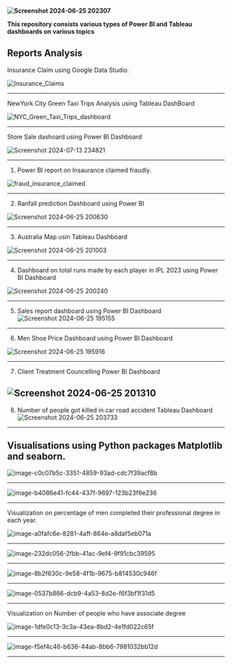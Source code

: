 
**![Screenshot 2024-06-25 202307](https://github.com/MAHJABEENMOHIUDDIN/Dashboards/assets/113221570/444968d7-cb9b-46f8-a207-f05311781124)**

**This repository consists various types of Power BI and Tableau dashboards on various topics**
## Reports Analysis

Insurance Claim using Google Data Studio.

![Insurance_Claims](https://github.com/user-attachments/assets/844b9ca4-fb60-477a-baa8-07afee914f37)

-----------------------------------------------------------------------------------------------------------------------------------


NewYork City Green Taxi Trips Analysis using Tableau DashBoard

![NYC_Green_Taxi_Trips_dashboard](https://github.com/user-attachments/assets/e8bfa9cc-673d-48e7-8ff4-3605fd4fd6f3)

-----------------------------------------------------------------------------------------------------------------------------------
Store Sale dashoard using Power BI Dashboard

![Screenshot 2024-07-13 234821](https://github.com/user-attachments/assets/96a325b6-5d5c-4efd-a56b-a4664ced4fa4)

-----------------------------------------------------------------------------------------------------------------------------------

1. Power BI report on Insaurance claimed fraudly.

![fraud_insurance_claimed](https://github.com/user-attachments/assets/be47798e-9c5d-44cd-85ca-43a15add86e2)

-----------------------------------------------------------------------------------------------------------------------------------

2. Ranfall prediction Dashboard using Power BI
   
![Screenshot 2024-06-25 200630](https://github.com/MAHJABEENMOHIUDDIN/Dashboards/assets/113221570/4b7d8f64-84d0-486c-a621-962711a0c16a)

   
-----------------------------------------------------------------------------------------------------------------------------------

3. Australia Map usin Tableau Dashboard


![Screenshot 2024-06-25 201003](https://github.com/MAHJABEENMOHIUDDIN/Dashboards/assets/113221570/2907c76a-858a-49a0-afaa-b107e476c7cd)

-----------------------------------------------------------------------------------------------------------------------------------

4. Dashboard on total runs made by each player in IPL 2023 using Power BI Dashboard


![Screenshot 2024-06-25 200240](https://github.com/MAHJABEENMOHIUDDIN/Dashboards/assets/113221570/92ee34f2-8202-464f-a3c7-f8f8848b64ec)

-----------------------------------------------------------------------------------------------------------------------------------

5. Sales report dashboard using Power BI Dashboard
![Screenshot 2024-06-25 195155](https://github.com/MAHJABEENMOHIUDDIN/Dashboards/assets/113221570/63badc5c-4bed-4223-88d7-af4590458dea)

-----------------------------------------------------------------------------------------------------------------------------------

6. Men Shoe Price Dashboard using Power BI Dashboard

![Screenshot 2024-06-25 195916](https://github.com/MAHJABEENMOHIUDDIN/Dashboards/assets/113221570/b8bfed78-9246-4a22-a2cb-35cff42c1b9a)

-----------------------------------------------------------------------------------------------------------------------------------

7. Client Treatment Councelling Power BI Dashboard

![Screenshot 2024-06-25 201310](https://github.com/MAHJABEENMOHIUDDIN/Dashboards/assets/113221570/3aef2922-6adc-4aff-a337-0d73a31e10b0)
-----------------------------------------------------------------------------------------------------------------------------------


8. Number of people got killed in car road accident Tableau Dashboard
![Screenshot 2024-06-25 203733](https://github.com/MAHJABEENMOHIUDDIN/Dashboards/assets/113221570/eebdb872-489f-4808-999d-f02a4e171056)

-----------------------------------------------------------------------------------------------------------------------------------

   
## **Visualisations using Python packages Matplotlib and seaborn.**

![image-c0c07b5c-3351-4859-93ad-cdc7f39acf8b](https://github.com/MAHJABEENMOHIUDDIN/Dashboards/assets/113221570/ecf1f698-d1e9-4ab8-92f0-abeb7118db86)

-----------------------------------------------------------------------------------------------------------------------------------


![image-b4086e41-fc44-437f-9697-123b23f6e236](https://github.com/MAHJABEENMOHIUDDIN/Dashboards/assets/113221570/737cd73e-7325-407f-9a8b-4f6245b69001)

-----------------------------------------------------------------------------------------------------------------------------------

Visualization on percentage of men completed their professional degree in each year.

![image-a0fafc6e-8281-4aff-864e-a8daf5eb071a](https://github.com/MAHJABEENMOHIUDDIN/Dashboards/assets/113221570/d4fc6409-15fb-4022-8a6b-38e51b2981f2)

-----------------------------------------------------------------------------------------------------------------------------------

![image-232dc056-2fbb-41ac-9ef4-9f91cbc39595](https://github.com/MAHJABEENMOHIUDDIN/Dashboards/assets/113221570/4779d051-478d-479c-a7df-322539c4a976)


-----------------------------------------------------------------------------------------------------------------------------------

![image-8b2f630c-9e58-4f1b-9675-b814530c946f](https://github.com/MAHJABEENMOHIUDDIN/Dashboards/assets/113221570/1339de30-2686-4fa6-bdd8-f16386699516)

-----------------------------------------------------------------------------------------------------------------------------------


![image-0537b866-dcb9-4a53-8d2e-f6f3bf1f31d5](https://github.com/MAHJABEENMOHIUDDIN/Dashboards/assets/113221570/82f223e7-5c40-4c08-9566-671db9b3345e)

-----------------------------------------------------------------------------------------------------------------------------------
Visualization on Number of people who have associate degree

![image-1dfe0c13-3c3a-43ea-8bd2-4e1fd022c65f](https://github.com/MAHJABEENMOHIUDDIN/Dashboards/assets/113221570/15ec1a38-63a1-45cc-9efc-fcfaf034c1bc)

-----------------------------------------------------------------------------------------------------------------------------------

![image-f5ef4c46-b636-44ab-8bb6-7981032bb12d](https://github.com/MAHJABEENMOHIUDDIN/Dashboards/assets/113221570/f3ed1dca-45cd-4150-9a1d-54fe4eebd324)

-----------------------------------------------------------------------------------------------------------------------------------
